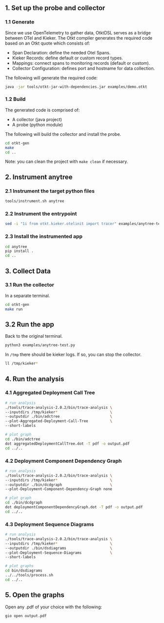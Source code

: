 ## 1. Set up the probe and collector

### 1.1 Generate

Since we use OpenTelemetry to gather data, OtktDSL serves as a bridge between OTel and Kieker.
The Otkt compiler generates the required code based on an Otkt quote which consists of:
- Span Declaration: define the needed Otel Spans.
- Kieker Records: define default or custom record types.
- Mappings: connect spans to monitoring records (default or custom).
- Collector Configuration: defines port and hostname for data collection.

The following will generate the required code:

```bash
java -jar tools/otkt-jar-with-dependencies.jar examples/demo.otkt
```

### 1.2 Build
The generated code is comprised of:
- A collector (java project)
- A probe (python module)

The following will build the collector and install the probe.

```bash
cd otkt-gen
make
cd ..
```

Note: you can clean the project with `make clean` if necessary. 

## 2. Instrument anytree

### 2.1 Instrument the target python files

```bash
tools/instrument.sh anytree
```

### 2.2 Instrument the entrypoint

```bash
sed -i "1i from otkt.kieker.otelinit import tracer" examples/anytree-test.py
```

### 2.3 Install the instrumented app

```bash
cd anytree
pip install .
cd ..
```

## 3. Collect Data

### 3.1 Run the collector
In a separate terminal.

```bash
cd otkt-gen
make run
```

## 3.2 Run the app
Back to the original terminal.

```bash
python3 examples/anytree-test.py
```

In `/tmp` there should be kieker logs. If so, you can stop the collector.

```bash
ll /tmp/kieker*
```

## 4. Run the analysis

### 4.1 Aggregated Deployment Call Tree
```bash
# run analysis
./tools/trace-analysis-2.0.2/bin/trace-analysis \
--inputdirs /tmp/kieker*                        \
--outputdir ./bin/adctree                       \
--plot-Aggregated-Deployment-Call-Tree          \
--short-labels

# plot graph
cd ./bin/adctree
dot aggregatedDeploymentCallTree.dot -T pdf -o output.pdf
cd ../..
```

### 4.2 Deployment Component Dependency Graph
```bash
# run analysis 
./tools/trace-analysis-2.0.2/bin/trace-analysis \
--inputdirs /tmp/kieker*                        \
--outputdir ./bin/dcdgraph                      \
--plot-Deployment-Component-Dependency-Graph none

# plot graph
cd ./bin/dcdgraph
dot deploymentComponentDependencyGraph.dot -T pdf -o output.pdf
cd ../..
```

### 4.3 Deployment Sequence Diagrams
```bash
# run analysis
./tools/trace-analysis-2.0.2/bin/trace-analysis \
--inputdirs /tmp/kieker*                        \
--outputdir ./bin/dsdiagrams                    \
--plot-Deployment-Sequence-Diagrams             \
--short-labels

# plot graphs
cd bin/dsdiagrams
../../tools/process.sh
cd ../..
```

## 5. Open the graphs
Open any .pdf of your choice with the following:

```bash
gio open output.pdf
```


